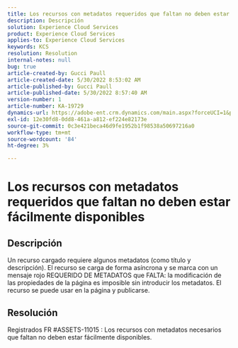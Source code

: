 ```yaml
---
title: Los recursos con metadatos requeridos que faltan no deben estar fácilmente disponibles
description: Descripción
solution: Experience Cloud Services
product: Experience Cloud Services
applies-to: Experience Cloud Services
keywords: KCS
resolution: Resolution
internal-notes: null
bug: true
article-created-by: Gucci Paull
article-created-date: 5/30/2022 8:53:02 AM
article-published-by: Gucci Paull
article-published-date: 5/30/2022 8:57:40 AM
version-number: 1
article-number: KA-19729
dynamics-url: https://adobe-ent.crm.dynamics.com/main.aspx?forceUCI=1&pagetype=entityrecord&etn=knowledgearticle&id=06fcb7e4-f5df-ec11-bb3d-000d3a33d402
exl-id: 12e30fd8-0dd8-461a-a812-ef224e82173e
source-git-commit: 0c3e421beca46d9fe1952b1f98538a50697216a0
workflow-type: tm+mt
source-wordcount: '84'
ht-degree: 3%

---
```


# Los recursos con metadatos requeridos que faltan no deben estar fácilmente disponibles

## Descripción


Un recurso cargado requiere algunos metadatos (como título y descripción). El recurso se carga de forma asíncrona y se marca con un mensaje rojo REQUERIDO DE METADATOS que FALTA: la modificación de las propiedades de la página es imposible sin introducir los metadatos. El recurso se puede usar en la página y publicarse.


## Resolución


Registrados FR #ASSETS-11015 : Los recursos con metadatos necesarios que faltan no deben estar fácilmente disponibles.

